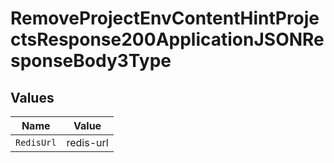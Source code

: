 # RemoveProjectEnvContentHintProjectsResponse200ApplicationJSONResponseBody3Type


## Values

| Name       | Value      |
| ---------- | ---------- |
| `RedisUrl` | redis-url  |